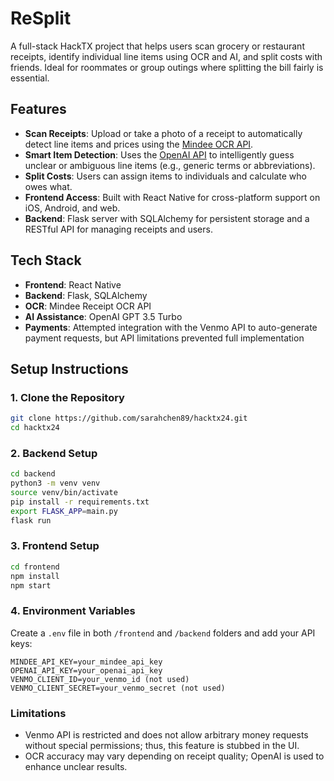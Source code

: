 # ReSplit

A full-stack HackTX project that helps users scan grocery or restaurant receipts, identify individual line items using OCR and AI, and split costs with friends. Ideal for roommates or group outings where splitting the bill fairly is essential.

## Features

- **Scan Receipts**: Upload or take a photo of a receipt to automatically detect line items and prices using the [Mindee OCR API](https://www.mindee.com/).
- **Smart Item Detection**: Uses the [OpenAI API](https://openai.com/) to intelligently guess unclear or ambiguous line items (e.g., generic terms or abbreviations).
- **Split Costs**: Users can assign items to individuals and calculate who owes what.
- **Frontend Access**: Built with React Native for cross-platform support on iOS, Android, and web.
- **Backend**: Flask server with SQLAlchemy for persistent storage and a RESTful API for managing receipts and users.

## Tech Stack

- **Frontend**: React Native
- **Backend**: Flask, SQLAlchemy
- **OCR**: Mindee Receipt OCR API
- **AI Assistance**: OpenAI GPT 3.5 Turbo
- **Payments**: Attempted integration with the Venmo API to auto-generate payment requests, but API limitations prevented full implementation

## Setup Instructions

### 1. Clone the Repository

```bash
git clone https://github.com/sarahchen89/hacktx24.git
cd hacktx24
```

### 2. Backend Setup

```bash
cd backend
python3 -m venv venv
source venv/bin/activate
pip install -r requirements.txt
export FLASK_APP=main.py
flask run
```

### 3. Frontend Setup

```bash
cd frontend
npm install
npm start
```

### 4. Environment Variables

Create a `.env` file in both `/frontend` and `/backend` folders and add your API keys:

```env
MINDEE_API_KEY=your_mindee_api_key
OPENAI_API_KEY=your_openai_api_key
VENMO_CLIENT_ID=your_venmo_id (not used)
VENMO_CLIENT_SECRET=your_venmo_secret (not used)
```

### Limitations

- Venmo API is restricted and does not allow arbitrary money requests without special permissions; thus, this feature is stubbed in the UI.
- OCR accuracy may vary depending on receipt quality; OpenAI is used to enhance unclear results.
